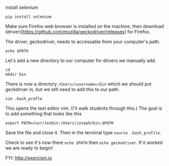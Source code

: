 install selenium

```
pip install selenium
```

Make sure Firefox web browser is installed on the machine, then download (driver)[https://github.com/mozilla/geckodriver/releases] for Firefox.

The driver, geckodriver, needs to accessable from your computer's path.

```
echo $PATH
```

Let's add a new directory to our computer for drivers we manually add.

```
cd
mkdir bin
```

There is now a directory `/Users/<username>/bin` which we should put geckdriver in, but we still need to add this to our path.

```
vim .bash_profle
```
This opens the text editor vim.  (I'll walk students through this.) The goal is to add something that looks like this
```
export PATH=/usr/texbin:/Users/joseph/bin:$PATH
```

Save the file and close it.  Then in the terminal type `source .bash_profile`.

Check to see it's now there `echo $PATH` then `echo geckodriver`.  If it worked we are ready to begin!

FYI: http://exercism.io
